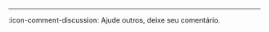 ---

:icon-comment-discussion: Ajude outros, deixe seu comentário.

<script src="https://giscus.app/client.js"
        data-repo="sergioSHKLR/retype"
        data-repo-id="R_kgDOKbu7JQ"
        data-category="[ENTER CATEGORY NAME HERE]"
        data-category-id="[ENTER CATEGORY ID HERE]"
        data-mapping="url"
        data-strict="0"
        data-reactions-enabled="0"
        data-emit-metadata="0"
        data-input-position="top"
        data-theme="preferred_color_scheme"
        data-lang="pt"
        data-loading="lazy"
        crossorigin="anonymous"
        async>
</script>